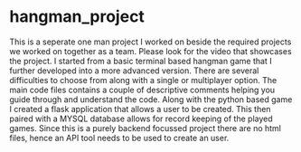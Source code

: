 # hangman_project

This is a seperate one man project I worked on beside the required projects we worked on together as a team. Please look for the video that showcases the project.
I started from a basic terminal based hangman game that I further developed into a more advanced version.
There are several difficulties to choose from along with a single or multiplayer option.
The main code files contains a couple of descriptive comments helping you guide through and understand the code.
Along with the python based game I created a flask application that allows a user to be created. This then paired with a MYSQL database allows for record keeping of the played games. 
Since this is a purely backend focussed project there are no html files, hence an API tool needs to be used to create an user.
